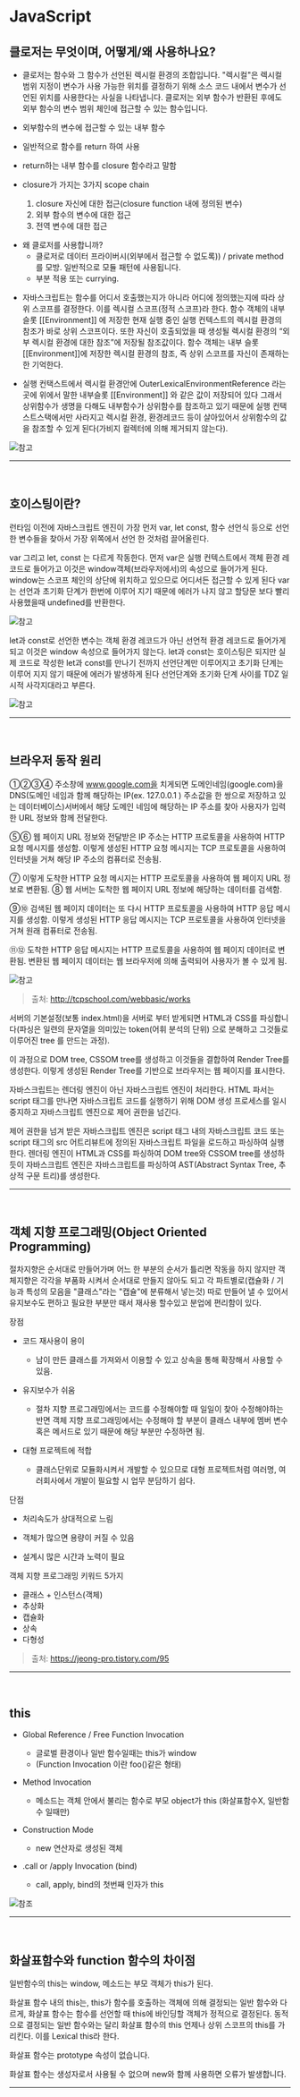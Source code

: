 # JavaScript

## 클로저는 무엇이며, 어떻게/왜 사용하나요?

- 클로저는 함수와 그 함수가 선언된 렉시컬 환경의 조합입니다. "렉시컬"은 렉시컬 범위 지정이 변수가 사용 가능한 위치를 결정하기 위해 소스 코드 내에서 변수가 선언된 위치를 사용한다는 사실을 나타냅니다. 클로저는 외부 함수가 반환된 후에도 외부 함수의 변수 범위 체인에 접근할 수 있는 함수입니다.

- 외부함수의 변수에 접근할 수 있는 내부 함수

- 일반적으로 함수를 return 하여 사용

- return하는 내부 함수를 closure 함수라고 말함

- closure가 가지는 3가지 scope chain
  1. closure 자신에 대한 접근(closure function 내에 정의된 변수)
  2. 외부 함수의 변수에 대한 접근
  3. 전역 변수에 대한 접근

* 왜 클로저를 사용합니까?
  - 클로저로 데이터 프라이버시(외부에서 접근할 수 없도록)) / private method를 모방. 일반적으로 모듈 패턴에 사용됩니다.
  - 부분 적용 또는 currying.

- 자바스크립트는 함수를 어디서 호출했는지가 아니라 어디에 정의했는지에 따라 상위 스코프를 결정한다. 이를 렉시컬 스코프(정적 스코프)라 한다. 함수 객체의 내부 슬롯 [[Environment]] 에 저장한 현재 실행 중인 실행 컨텍스트의 렉시컬 환경의 참조가 바로 상위 스코프이다. 또한 자신이 호출되었을 때 생성될 렉시컬 환경의 “외부 렉시컬 환경에 대한 참조”에 저장될 참조값이다. 함수 객체는 내부 슬롯 [[Environment]]에 저장한 렉시컬 환경의 참조, 즉 상위 스코프를 자신이 존재하는 한 기억한다.

- 실행 컨택스트에서 렉시컬 환경안에 OuterLexicalEnvironmentReference 라는 곳에 위에서 말한 내부슬롯 [[Environment]] 와 같은 값이 저장되어 있다 그래서 상위함수가 생명을 다해도 내부함수가 상위함수를 참조하고 있기 때문에 실행 컨택스트스택에서만 사라지고 렉시컬 환경, 환경레코드 등이 살아있어서 상위함수의 값을 참조할 수 있게 된다(가비지 컬렉터에 의해 제거되지 않는다).

![참고](https://i.postimg.cc/g0bH3h8H/Closure5.png)

---

<br>

## 호이스팅이란?

런타임 이전에 자바스크립트 엔진이 가장 먼저 var, let const, 함수 선언식 등으로 선언한 변수들을 찾아서 가장 위쪽에서 선언 한 것처럼 끌어올린다.

var 그리고 let, const 는 다르게 작동한다. 먼저 var은 실행 컨텍스트에서 객체 환경 레코드로 들어가고 이것은 window객체(브라우저에서)의 속성으로 들어가게 된다. window는 스코프 체인의 상단에 위치하고 있으므로 어디서든 접근할 수 있게 된다 var는 선언과 초기화 단계가 한번에 이루어 지기 때문에 에러가 나지 않고 할당문 보다 빨리 사용했을때 undefined를 반환한다.

![참고](https://i.postimg.cc/wTb9d8nM/execution-context13.png)

let과 const로 선언한 변수는 객체 환경 레코드가 아닌 선언적 환경 레코드로 들어가게 되고 이것은 window 속성으로 들어가지 않는다. let과 const는 호이스팅은 되지만 실제 코드로 작성한 let과 const를 만나기 전까지 선언단계만 이루어지고 초기화 단계는 이루어 지지 않기 때문에 에러가 발생하게 된다 선언단계와 초기화 단계 사이를 TDZ 일시적 사각지대라고 부른다.

![참고](https://i.postimg.cc/8CFhpSyC/execution-context15.png)

---

<br>

## 브라우저 동작 원리

①②③④ 주소창에 www.google.com을 치게되면 도메인네임(google.com)을 DNS(도메인 네임과 함께 해당하는 IP(ex. 127.0.0.1 ) 주소값을 한 쌍으로 저장하고 있는 데이터베이스)서버에서 해당 도메인 네임에 해당하는 IP 주소를 찾아 사용자가 입력한 URL 정보와 함께 전달한다.

⑤⑥ 웹 페이지 URL 정보와 전달받은 IP 주소는 HTTP 프로토콜을 사용하여 HTTP 요청 메시지를 생성함. 이렇게 생성된 HTTP 요청 메시지는 TCP 프로토콜을 사용하여 인터넷을 거쳐 해당 IP 주소의 컴퓨터로 전송됨.

⑦ 이렇게 도착한 HTTP 요청 메시지는 HTTP 프로토콜을 사용하여 웹 페이지 URL 정보로 변환됨.
⑧ 웹 서버는 도착한 웹 페이지 URL 정보에 해당하는 데이터를 검색함.

⑨⑩ 검색된 웹 페이지 데이터는 또 다시 HTTP 프로토콜을 사용하여 HTTP 응답 메시지를 생성함. 이렇게 생성된 HTTP 응답 메시지는 TCP 프로토콜을 사용하여 인터넷을 거쳐 원래 컴퓨터로 전송됨.

⑪⑫ 도착한 HTTP 응답 메시지는 HTTP 프로토콜을 사용하여 웹 페이지 데이터로 변환됨. 변환된 웹 페이지 데이터는 웹 브라우저에 의해 출력되어 사용자가 볼 수 있게 됨.

![참고](https://t1.daumcdn.net/cfile/tistory/99F099375C124B2D02)

> 출처: http://tcpschool.com/webbasic/works

서버의 기본설정(보통 index.html)을 서버로 부터 받게되면 HTML과 CSS를 파싱합니다(파싱은 일련의 문자열을 의미있는 token(어휘 분석의 단위) 으로 분해하고 그것들로 이루어진 tree 를 만드는 과정).

이 과정으로 DOM tree, CSSOM tree를 생성하고 이것들을 결합하여 Render Tree를 생성한다. 이렇게 생성된 Render Tree를 기반으로 브라우저는 웹 페이지를 표시한다.

자바스크립트는 렌더링 엔진이 아닌 자바스크립트 엔진이 처리한다. HTML 파서는 script 태그를 만나면 자바스크립트 코드를 실행하기 위해 DOM 생성 프로세스를 일시 중지하고 자바스크립트 엔진으로 제어 권한을 넘긴다.

제어 권한을 넘겨 받은 자바스크립트 엔진은 script 태그 내의 자바스크립트 코드 또는 script 태그의 src 어트리뷰트에 정의된 자바스크립트 파일을 로드하고 파싱하여 실행한다. 렌더링 엔진이 HTML과 CSS를 파싱하여 DOM tree와 CSSOM tree를 생성하듯이 자바스크립트 엔진은 자바스크립트를 파싱하여 AST(Abstract Syntax Tree, 추상적 구문 트리)를 생성한다.

---

<br>

## 객체 지향 프로그래밍(Object Oriented Programming)

절차지향은 순서대로 만들어가며 어느 한 부분의 순서가 틀리면 작동을 하지 않지만 객체지향은 각각을 부품화 시켜서 순서대로 만들지 않아도 되고 각 파트별로(캡슐화 / 기능과 특성의 모음을 "클래스"라는 "캡슐"에 분류해서 넣는것) 따로 만들어 낼 수 있어서 유지보수도 편하고 필요한 부분만 때서 재사용 할수있고 분업에 편리함이 있다.

장점

- 코드 재사용이 용이

  - 남이 만든 클래스를 가져와서 이용할 수 있고 상속을 통해 확장해서 사용할 수 있음.

- 유지보수가 쉬움

  - 절차 지향 프로그래밍에서는 코드를 수정해야할 때 일일이 찾아 수정해야하는 반면 객체 지향 프로그래밍에서는 수정해야 할 부분이 클래스 내부에 멤버 변수혹은 메서드로 있기 때문에 해당 부분만 수정하면 됨.

- 대형 프로젝트에 적합
  - 클래스단위로 모듈화시켜서 개발할 수 있으므로 대형 프로젝트처럼 여러명, 여러회사에서 개발이 필요할 시 업무 분담하기 쉽다.

단점

- 처리속도가 상대적으로 느림

- 객체가 많으면 용량이 커질 수 있음

- 설계시 많은 시간과 노력이 필요

객체 지향 프로그래밍 키워드 5가지

- 클래스 + 인스턴스(객체)
- 추상화
- 캡슐화
- 상속
- 다형성

> 출처: https://jeong-pro.tistory.com/95

---

<br>

## this

- Global Reference / Free Function Invocation

  - 글로벌 환경이나 일반 함수일때는 this가 window
  - (Function Invocation 이란 foo()같은 형태)

- Method Invocation

  - 메소드는 객체 안에서 불리는 함수로 부모 object가 this (화살표함수X, 일반함수 일때만)

- Construction Mode

  - new 연산자로 생성된 객체

- .call or /apply Invocation (bind)

  - call, apply, bind의 첫번째 인자가 this

![참조](https://i.postimg.cc/k56q29YR/this1.png)

---

<br>

## 화살표함수와 function 함수의 차이점

일반함수의 this는 window, 메소드는 부모 객체가 this가 된다.

화살표 함수 내의 this는, this가 함수를 호출하는 객체에 의해 결정되는 일반 함수와 다르게, 화살표 함수는 함수를 선언할 때 this에 바인딩할 객체가 정적으로 결정된다. 동적으로 결정되는 일반 함수와는 달리 화살표 함수의 this 언제나 상위 스코프의 this를 가리킨다. 이를 Lexical this라 한다.

화살표 함수는 prototype 속성이 없습니다.

화살표 함수는 생성자로서 사용될 수 없으며 new와 함께 사용하면 오류가 발생합니다.

---

<br>
